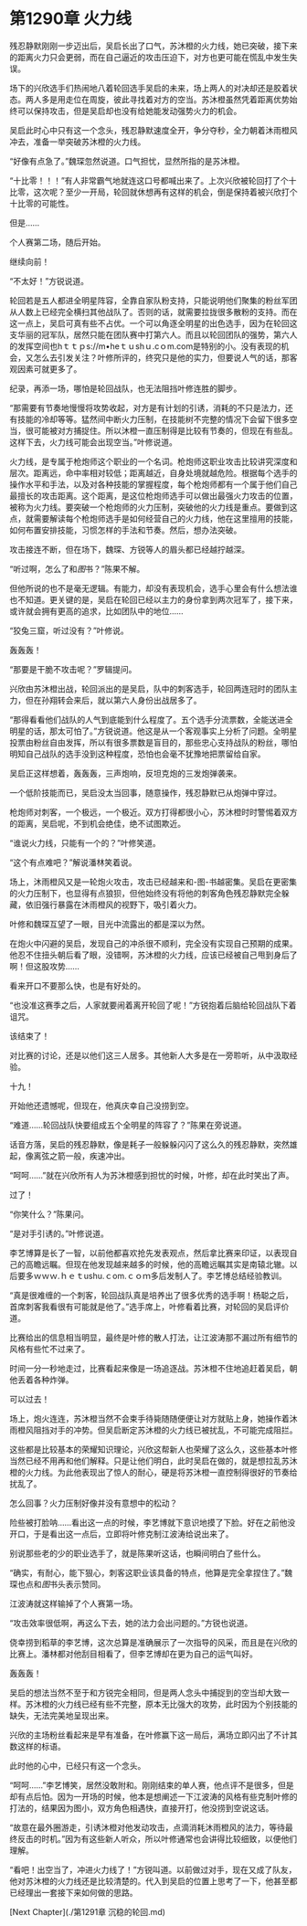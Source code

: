# 第1290章 火力线

残忍静默刚刚一步迈出后，吴启长出了口气，苏沐橙的火力线，她已突破，接下来的距离火力只会更弱，而在自己逼近的攻击压迫下，对方也更可能在慌乱中发生失误。

场下的兴欣选手们热闹地八着轮回选手吴启的未来，场上两人的对决却还是胶着状态。两人多是用走位在周旋，彼此寻找着对方的空当。苏沐橙虽然凭着距离优势始终可以保持攻击，但是吴启却也没有给她能发动强势火力的机会。

吴启此时心中只有这一个念头，残忍静默速度全开，争分夺秒，全力朝着沐雨橙风冲去，准备一举突破苏沐橙的火力线。

“好像有点急了。”魏琛忽然说道。口气担忧，显然所指的是苏沐橙。

“十比零！！！”有人非常霸气地就连这口号都喊出来了。上次兴欣被轮回打了个十比零，这次呢？至少一开局，轮回就休想再有这样的机会，倒是保持着被兴欣打个十比零的可能性。

但是……

个人赛第二场，随后开始。

继续向前！

“不太好！”方锐说道。

轮回若是五人都进全明星阵容，全靠自家队粉支持，只能说明他们聚集的粉丝军团从人数上已经完全横扫其他战队了。否则的话，就需要拉拢很多散粉的支持。而在这一点上，吴启可真有些不占优。一个可以角逐全明星的出色选手，因为在轮回这支华丽的冠军队，居然只能在团队赛中打第六人。而且以轮回团队的强势，第六人的发挥空间也hｔｔｐs://m•heｔｕshｕ.cｏm.com是特别的小。没有表现的机会，又怎么去引发关注？叶修所评的，终究只是他的实力，但要说人气的话，那客观因素可就更多了。

纪录，再添一场，哪怕是轮回战队，也无法阻挡叶修连胜的脚步。

“那需要有节奏地慢慢将攻势收起，对方是有计划的引诱，消耗的不只是法力，还有技能的冷却等等。猛然间中断火力压制，在技能树不完整的情况下会留下很多空当，很可能被对方捕捉住。所以沐橙一直压制得是比较有节奏的，但现在有些乱。这样下去，火力线可能会出现空当。”叶修说道。

火力线，是专属于枪炮师这个职业的一个名词。枪炮师这职业攻击比较讲究深度和层次。距离远，命中率相对较低；距离越近，自身处境就越危险。根据每个选手的操作水平和手法，以及对各种技能的掌握程度，每个枪炮师都有一个属于他们自己最擅长的攻击距离。这个距离，是这位枪炮师选手可以做出最强火力攻击的位置，被称为火力线。要突破一个枪炮师的火力压制，突破他的火力线是重点。要做到这点，就需要解读每个枪炮师选手是如何经营自己的火力线，他在这里擅用的技能，如何布置安排技能，习惯怎样的手法和节奏。然后，想办法突破。

攻击接连不断，但在场下，魏琛、方锐等人的眉头都已经越拧越深。

“听过啊，怎么了和*图*书？”陈果不解。

但他所说的也不是毫无逻辑。有能力，却没有表现机会，选手心里会有什么想法谁也不知道。更关键的是，吴启在轮回已经以主力的身份拿到两次冠军了，接下来，或许就会拥有更高的追求，比如团队中的地位……

“狡兔三窟，听过没有？”叶修说。

轰轰轰！

“那要是干脆不攻击呢？”罗辑提问。

兴欣由苏沐橙出战，轮回派出的是吴启，队中的刺客选手，轮回两连冠时的团队主力，但在孙翔转会来后，就以第六人身份出战居多了。

“那得看看他们战队的人气到底能到什么程度了。五个选手分流票数，全能送进全明星的话，那太可怕了。”方锐说道。他这是从一个客观事实上分析了问题。全明星投票由粉丝自由发挥，所以有很多票数是盲目的，那些忠心支持战队的粉丝，哪怕明知自己战队的选手没到这种程度，恐怕也会毫不犹豫地把票留给自家。

吴启正这样想着，轰轰轰，三声炮响，反坦克炮的三发炮弹袭来。

一个低阶技能而已，吴启没太当回事，随意操作，残忍静默已从炮弹中穿过。

枪炮师对刺客，一个极远，一个极近。双方打得都很小心，苏沐橙时时警惕着双方的距离，吴启呢，不到机会绝佳，绝不试图欺近。

“谁说火力线，只能有一个的？”叶修笑道。

“这个有点难吧？”解说潘林笑着说。

场上，沐雨橙风又是一轮炮火攻击，攻击已经越来和-图-书越密集。吴启在更密集的火力压制下，也显得有点狼狈，但他始终没有将他的刺客角色残忍静默完全躲藏，依旧强行暴露在沐雨橙风的视野下，吸引着火力。

叶修和魏琛互望了一眼，目光中流露出的都是深以为然。

在炮火中闪避的吴启，发现自己的冲杀很不顺利，完全没有实现自己预期的成果。他忍不住扭头朝后看了眼，没错啊，苏沐橙的火力线，应该已经被自己甩到身后了啊！但这股攻势……

看来开口不要那么快，也是有好处的。

“也没准这赛季之后，人家就要闹着离开轮回了呢！”方锐抱着后脑给轮回战队下着诅咒。

该结束了！

对比赛的讨论，还是以他们这三人居多。其他新人大多是在一旁聆听，从中汲取经验。

十九！

开始他还遗憾呢，但现在，他真庆幸自己没捞到空。

“难道……轮回战队快要组成五个全明星的阵容了？”陈果在旁说道。

话音方落，吴启的残忍静默，像是耗子一般躲躲闪闪了这么久的残忍静默，突然雄起，像离弦之箭一般，疾速冲出。

“呵呵……”就在兴欣所有人为苏沐橙感到担忧的时候，叶修，却在此时笑出了声。

过了！

“你笑什么？”陈果问。

“是对手引诱的。”叶修说道。

李艺博算是长了一智，以前他都喜欢抢先发表观点，然后拿比赛来印证，以表现自己的高瞻远瞩。但现在他发现越来越多的时候，他的高瞻远瞩其实是南辕北辙。以后要多ｗｗｗ.ｈｅｔushu.ｃom.ｃｏｍ多后发制人了。李艺博总结经验教训。

“真是很难缠的一个刺客，轮回战队真是培养出了很多优秀的选手啊！杨聪之后，首席刺客我看很有可能就是他了。”选手席上，叶修看着比赛，对轮回的吴启评价道。

比赛给出的信息相当明显，最终是叶修的散人打法，让江波涛那不漏过所有细节的风格有些忙不过来了。

时间一分一秒地走过，比赛看起来像是一场追逐战。苏沐橙不住地追赶着吴启，朝他丢着各种炸弹。

可以过去！

场上，炮火连连，苏沐橙当然不会束手待毙随随便便让对方就贴上身，她操作着沐雨橙风阻挡对手的冲势。但吴启断定苏沐橙的火力线已被扰乱，不可能完成阻拦。

这些都是比较基本的荣耀知识理论，兴欣这帮新人也荣耀了这么久，这些基本叶修当然已经不用再和他们解释。只是让他们明白，此时吴启在做的，就是想拉乱苏沐橙的火力线。为此他表现出了惊人的耐心，硬是将苏沐橙一直控制得很好的节奏给扰乱了。

怎么回事？火力压制好像并没有意想中的松动？

险些被打脸呐……看出这一点的时候，李艺博就下意识地摸了下脸。好在之前他没开口，于是看出这一点后，立即将叶修克制江波涛给说出来了。

别说那些老的少的职业选手了，就是陈果听这话，也瞬间明白了些什么。

“确实，有耐心，能下狠心，刺客这职业该具备的特点，他算是完全拿捏住了。”魏琛也点和*图*书头表示赞同。

江波涛就这样输掉了个人赛第一场。

“攻击效率很低啊，再这么下去，她的法力会出问题的。”方锐也说道。

侥幸捞到稻草的李艺博，这次总算是准确展示了一次指导的风采，而且是在兴欣的比赛上。潘林都对他刮目相看了，但李艺博却在更为自己的运气叫好。

轰轰轰！

吴启的想法当然不至于和方锐完全相同，但是两人念头中捕捉到的空当却大致一样。苏沐橙的火力线已经有些不完整，原本无比强大的攻势，此时因为个别技能的缺失，无法完美地呈现出来。

兴欣的主场粉丝看起来是早有准备，在叶修赢下这一局后，满场立即闪出了不计其数这样的标语。

此时他的心中，已经只有这一个念头。

“呵呵……”李艺博笑，居然没敢附和。刚刚结束的单人赛，他点评不是很多，但是却有点后怕。因为一开场的时候，他本是想阐述一下江波涛的风格有些克制叶修的打法的，结果因为图小，双方角色相遇快，直接开打，他没捞到空说这话。

“故意在最外圈游走，引诱沐橙对他发动攻击，点滴消耗沐雨橙风的法力，等待最终反击的时机。”因为有这些新人听众，所以叶修通常也会讲得比较细致，以便他们理解。

“看吧！出空当了，冲进火力线了！”方锐叫道。以前做过对手，现在又成了队友，他对苏沐橙的火力线还是比较清楚的。代入到吴启的位置上思考了一下，他甚至都已经理出一套接下来如何做的思路。



[Next Chapter](./第1291章 沉稳的轮回.md)